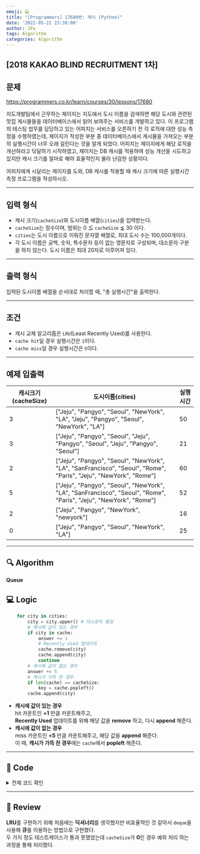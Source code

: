```yaml
---
emoji: 💻
title: "[Programmers] 17680번: 캐시 (Python)"
date: '2022-05-22 23:30:00'
author: JFe
tags: Algorithm
categories: Algorithm
---
```


## [2018 KAKAO BLIND RECRUITMENT 1차]

## 문제
https://programmers.co.kr/learn/courses/30/lessons/17680

지도개발팀에서 근무하는 제이지는 지도에서 도시 이름을 검색하면 해당 도시와 관련된 맛집 게시물들을 데이터베이스에서 읽어 보여주는 서비스를 개발하고 있다.
이 프로그램의 테스팅 업무를 담당하고 있는 어피치는 서비스를 오픈하기 전 각 로직에 대한 성능 측정을 수행하였는데, 제이지가 작성한 부분 중 데이터베이스에서 게시물을 가져오는 부분의 실행시간이 너무 오래 걸린다는 것을 알게 되었다.
어피치는 제이지에게 해당 로직을 개선하라고 닦달하기 시작하였고, 제이지는 DB 캐시를 적용하여 성능 개선을 시도하고 있지만 캐시 크기를 얼마로 해야 효율적인지 몰라 난감한 상황이다.

어피치에게 시달리는 제이지를 도와, DB 캐시를 적용할 때 캐시 크기에 따른 실행시간 측정 프로그램을 작성하시오.

---

## 입력 형식  
- 캐시 크기(`cacheSize`)와 도시이름 배열(`cities`)을 입력받는다.  
- `cacheSize`는 정수이며, 범위는 0 ≦ `cacheSize` ≦ 30 이다.  
- `cities`는 도시 이름으로 이뤄진 문자열 배열로, 최대 도시 수는 100,000개이다.  
- 각 도시 이름은 공백, 숫자, 특수문자 등이 없는 영문자로 구성되며, 대소문자 구분을 하지 않는다. 도시 이름은 최대 20자로 이루어져 있다.  

---

## 출력 형식  
입력된 도시이름 배열을 순서대로 처리할 때, "총 실행시간"을 출력한다.  

---

## 조건  
- 캐시 교체 알고리즘은 `LRU`(Least Recently Used)를 사용한다.
- `cache hit`일 경우 실행시간은 `1`이다.
- `cache miss`일 경우 실행시간은 `5`이다.

---

## 예제 입출력  
|캐시크기(cacheSize)|도시이름(cities)|실행시간|
|---|---|---|
|3|["Jeju", "Pangyo", "Seoul", "NewYork", "LA", "Jeju", "Pangyo", "Seoul", "NewYork", "LA"]|50|
|3|["Jeju", "Pangyo", "Seoul", "Jeju", "Pangyo", "Seoul", "Jeju", "Pangyo", "Seoul"]|21|
|2|["Jeju", "Pangyo", "Seoul", "NewYork", "LA", "SanFrancisco", "Seoul", "Rome", "Paris", "Jeju", "NewYork", "Rome"]|60|
|5|["Jeju", "Pangyo", "Seoul", "NewYork", "LA", "SanFrancisco", "Seoul", "Rome", "Paris", "Jeju", "NewYork", "Rome"]|52|
|2|["Jeju", "Pangyo", "NewYork", "newyork"]|16|
|0|["Jeju", "Pangyo", "Seoul", "NewYork", "LA"]|25|

---

## 🔍 Algorithm
**Queue**

## 💻 Logic

```Python
    for city in cities:
        city = city.upper() # 대소문자 통일
        # 캐시에 값이 있는 경우
        if city in cache:
            answer += 1
            # Recently Used 업데이트
            cache.remove(city)
            cache.append(city)
            continue
        # 캐시에 값이 없는 경우
        answer += 5
        # 캐시가 가득 찬 경우
        if len(cache) == cacheSize:
            key = cache.popleft()
        cache.append(city)
```
- **캐시에 값이 있는 경우**  
    hit 카운트인 **+1** 만큼 카운트해주고,  
    **Recently Used** 업데이트를 위해 해당 값을 **remove** 하고, 다시 **append** 해준다.  
- **캐시에 값이 없는 경우**  
    miss 카운트인 **+5** 만큼 카운트해주고, 해당 값을 **append** 해준다.  
    이 때, **캐시가 가득 찬 경우**에는 `cache`에서 **popleft** 해준다.  


---

## 🧩 Code
<details><summary>전체 코드 확인</summary>

```Python
from collections import deque
def solution(cacheSize, cities):
    answer = 0
    cache = deque()
    # cacheSize가 0이면 전부 다 miss
    if cacheSize == 0: return len(cities) * 5
    
    for city in cities:
        city = city.upper() # 대소문자 통일
        # 캐시에 값이 있는 경우
        if city in cache:
            answer += 1
            # Recently Used 업데이트
            cache.remove(city)
            cache.append(city)
            continue
        # 캐시에 값이 없는 경우
        answer += 5
        # 캐시가 가득 찬 경우
        if len(cache) == cacheSize:
            key = cache.popleft()
        cache.append(city)
    return answer
```
</details>

---


## 📝 Review

**LRU**를 구현하기 위해 처음에는 **딕셔너리**를 생각했지만 비효율적인 것 같아서 `deque`을 사용해 **큐**를 이용하는 방법으로 구현했다.  
두 가지 정도 테스트케이스가 통과 못했었는데 `cacheSize`가 **0**인 경우 예외 처리 하는 과정을 통해 처리했다.  


```toc
```